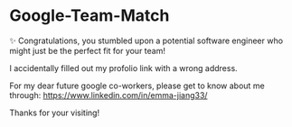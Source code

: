 # Google-Team-Match

✨ Congratulations, you stumbled upon a potential software engineer who might just be the perfect fit for your team!

I accidentally filled out my profolio link with a wrong address. 

For my dear future google co-workers, please get to know about me through:
https://www.linkedin.com/in/emma-jiang33/

Thanks for your visiting!
